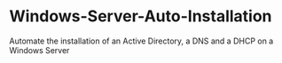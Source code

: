 # Windows-Server-Auto-Installation
Automate the installation of an Active Directory, a DNS and a DHCP on a Windows Server
